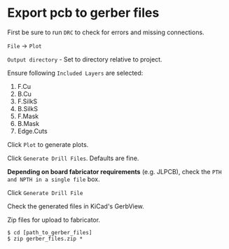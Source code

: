 # Export pcb to gerber files

First be sure to run `DRC` to check for errors and missing connections.

`File` -> `Plot`

`Output directory` - Set to directory relative to project.

Ensure following `Included Layers` are selected:
1. F.Cu
2. B.Cu
3. F.SilkS
4. B.SilkS
5. F.Mask
6. B.Mask
7. Edge.Cuts

Click `Plot` to generate plots.
 
Click `Generate Drill Files`.  Defaults are fine.

**Depending on board fabricator requirements** (e.g. JLPCB), check the `PTH and NPTH in a single file` box.

Click `Generate Drill File`

Check the generated files in KiCad's GerbView.

Zip files for upload to fabricator.
```shell
$ cd [path_to_gerber_files]
$ zip gerber_files.zip *
```